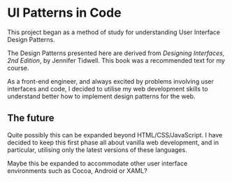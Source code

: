 UI Patterns in Code
===================

This project began as a method of study for understanding User Interface Design Patterns.

The Design Patterns presented here are derived from _Designing Interfaces, 2nd Edition_, by Jennifer Tidwell. This book was a recommended text for my course.

As a front-end engineer, and always excited by problems involving user interfaces and code, I decided to utilise my web development skills to understand better how to implement design patterns for the web.


The future
----------

Quite possibly this can be expanded beyond HTML/CSS/JavaScript. I have decided to keep this first phase all about vanilla web development, and in particular, utilising only the latest versions of these languages.

Maybe this be expanded to accommodate other user interface environments such as Cocoa, Android or XAML?


